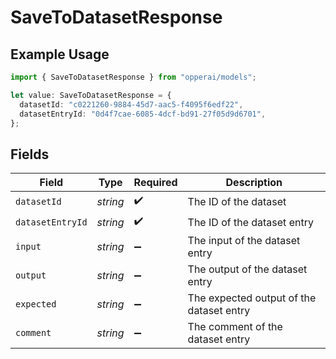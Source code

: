 # SaveToDatasetResponse

## Example Usage

```typescript
import { SaveToDatasetResponse } from "opperai/models";

let value: SaveToDatasetResponse = {
  datasetId: "c0221260-9884-45d7-aac5-f4095f6edf22",
  datasetEntryId: "0d4f7cae-6085-4dcf-bd91-27f05d9d6701",
};
```

## Fields

| Field                                    | Type                                     | Required                                 | Description                              |
| ---------------------------------------- | ---------------------------------------- | ---------------------------------------- | ---------------------------------------- |
| `datasetId`                              | *string*                                 | :heavy_check_mark:                       | The ID of the dataset                    |
| `datasetEntryId`                         | *string*                                 | :heavy_check_mark:                       | The ID of the dataset entry              |
| `input`                                  | *string*                                 | :heavy_minus_sign:                       | The input of the dataset entry           |
| `output`                                 | *string*                                 | :heavy_minus_sign:                       | The output of the dataset entry          |
| `expected`                               | *string*                                 | :heavy_minus_sign:                       | The expected output of the dataset entry |
| `comment`                                | *string*                                 | :heavy_minus_sign:                       | The comment of the dataset entry         |